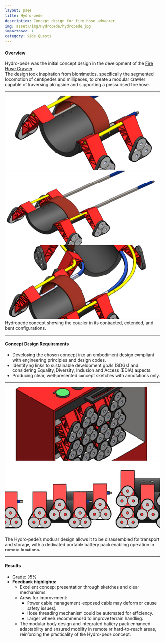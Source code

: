 ```yaml
---
layout: page
title: Hydro-pede
description: Concept design for fire hose advancer
img: assets/img/Hydropede/hydropede.jpg
importance: 1
category: Side Quests
---
```


#### Overview

Hydro-pede was the initial concept design in the development of the [Fire Hose Crawler](https://dineth5.github.io/projects/firehose/).  
The design took inspiration from biomimetics, specifically the segmented locomotion of centipedes and millipedes, to create a modular crawler capable of traversing alongside and supporting a pressurised fire hose.

---

<style>
  .equal-h {
    height: clamp(200px, 22vw, 280px);
    width: 100%;
    object-fit: cover;
  }
</style>

<div class="row">
  <div class="col-sm mt-3 mt-md-0">
    <img src="/assets/img/Hydropede/contracted.png" 
         alt="Contracted" 
         class="equal-h rounded z-depth-1" />
  </div>
  <div class="col-sm mt-3 mt-md-0">
    <img src="/assets/img/Hydropede/extended.png" 
         alt="Extended" 
         class="equal-h rounded z-depth-1" />
  </div>
  <div class="col-sm mt-3 mt-md-0">
    <img src="/assets/img/Hydropede/bent.png" 
         alt="Bent" 
         class="equal-h rounded z-depth-1" />
  </div>
</div>

<div class="caption">
  Hydropede concept showing the coupler in its contracted, extended, and bent configurations.
</div>

---

#### Concept Design Requirements

- Developing the chosen concept into an embodiment design compliant with engineering principles and design codes.
- Identifying links to sustainable development goals (SDGs) and considering Equality, Diversity, Inclusion and Access (EDIA) aspects.
- Producing clear, well-presented concept sketches with annotations only.

---

<style>
  .equal-h {
    height: clamp(200px, 25vw, 300px); /* adaptive height */
    width: 100%;
    object-fit: cover; /* keeps images aligned, may crop edges */
  }
</style>

<div class="row">
  <div class="col-sm-4 mt-3 mt-md-0">
    <img src="/assets/img/Hydropede/batterypack.png" 
         alt="Battery Pack" 
         class="equal-h rounded z-depth-1" />
  </div>
  <div class="col-sm-6 mt-3 mt-md-0">
    <img src="/assets/img/Hydropede/modular.png" 
         alt="Modular" 
         class="equal-h rounded z-depth-1" />
  </div>
</div>

<div class="caption">
  The Hydro-pede’s modular design allows it to be disassembled for transport and storage, with a dedicated portable battery pack enabling operation in remote locations.
</div>

---

#### Results

- Grade: 95%
- **Feedback highlights:**
  - Excellent concept presentation through sketches and clear mechanisms.
  - Areas for improvement:
    - Power cable management (exposed cable may deform or cause safety issues).
    - Hose threading mechanism could be automated for efficiency.
    - Larger wheels recommended to improve terrain handling.
  - The modular body design and integrated battery pack enhanced adaptability and ensured mobility in remote or hard-to-reach areas, reinforcing the practicality of the Hydro-pede concept.

